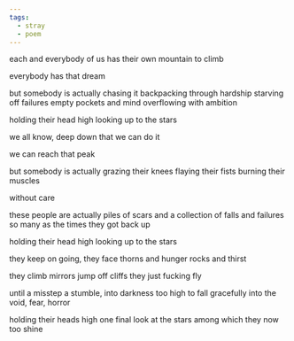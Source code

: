 ```yaml
---
tags:
  - stray
  - poem
---
```

each and everybody of us
has their own mountain to climb

everybody has that dream

but somebody is actually chasing it
backpacking through hardship
starving off failures
empty pockets and
mind overflowing with
ambition

holding their head high
looking up to the stars

we all know, deep down
that we can do it

we can reach that peak

but somebody is actually
grazing their knees
flaying their fists
burning their muscles

without care

these people are actually
piles of scars and a collection of
falls and failures
so many as
the times they got back up

holding their head high
looking up to the stars

they keep on going,
they face thorns and hunger
rocks and thirst

they climb mirrors
jump off cliffs
they just fucking fly

until
a misstep
a stumble, into darkness
too high to fall gracefully
into the void, fear, horror

holding their heads high
one final look at the stars
among which they now too 
shine